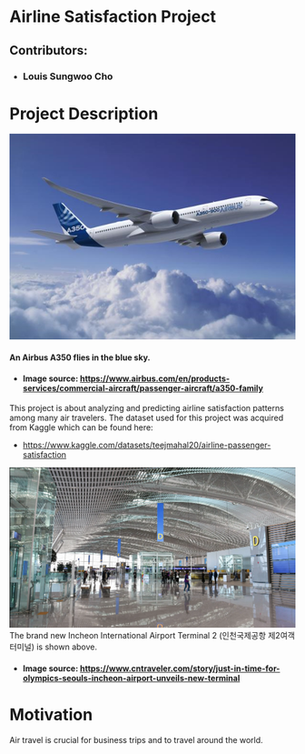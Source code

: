 # Airline Satisfaction Project
## Contributors:
- ### Louis Sungwoo Cho
# Project Description
![title](img/a350.png)
#### An Airbus A350 flies in the blue sky.
- #### Image source: https://www.airbus.com/en/products-services/commercial-aircraft/passenger-aircraft/a350-family

This project is about analyzing and predicting airline satisfaction patterns among many air travelers. The dataset used for this project was acquired from Kaggle which can be found here:
- https://www.kaggle.com/datasets/teejmahal20/airline-passenger-satisfaction

![title](img/incheon.png)
The brand new Incheon International Airport Terminal 2 (인천국제공항 제2여객터미널) is shown above.
- #### Image source: https://www.cntraveler.com/story/just-in-time-for-olympics-seouls-incheon-airport-unveils-new-terminal

# Motivation 
Air travel is crucial for business trips and to travel around the world. 
